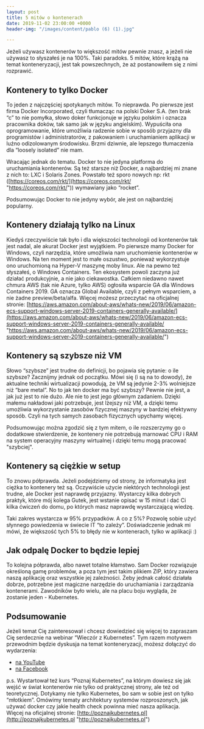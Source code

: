 ```yaml
---
layout: post
title: 5 mitów o kontenerach
date: 2019-11-02 23:00:00 +0000
header-img: "/images/content/pablo (6) (1).jpg"

---
```

Jeżeli używasz kontenerów to większość mitów pewnie znasz, a jeżeli nie używasz to słyszałeś je na 100%. Taki paradoks. 5 mitów, które krążą na temat konteneryzacji, jest tak powszechnych, że aż postanowiłem się z nimi rozprawić.

## Kontenery to tylko Docker

To jeden z najczęściej spotykanych mitów. To nieprawda. Po pierwsze jest firma Docker Incorporated, czyli tłumacząc na polski Doker S.A. (ten brak “c” to nie pomyłka, słowo doker funkcjonuje w języku polskim i oznacza pracownika doków, tak samo jak w języku angielskim). Wypuściła ona oprogramowanie, które umożliwia radzenie sobie w sposób przyjazny dla programistów i administratorów, z pakowaniem i uruchamianiem aplikacji w luźno odizolowanym środowisku. Brzmi dziwnie, ale lepszego tłumaczenia dla “loosely isolated” nie mam.

Wracając jednak do tematu. Docker to nie jedyna platforma do uruchamiania kontenerów. Są też starsze niż Docker, a najbardziej mi znane z nich to: LXC i Solaris Zones. Powstało też sporo nowych np: rkt ([https://coreos.com/rkt/](https://coreos.com/rkt/ "https://coreos.com/rkt/")) wymawiany jako “rocket”.

Podsumowując Docker to nie jedyny wybór, ale jest on najbardziej popularny.

## Kontenery działają tylko na Linux

Kiedyś rzeczywiście tak było i dla większości technologii od kontenerów tak jest nadal, ale akurat Docker jest wyjątkiem. Po pierwsze mamy Docker for Windows, czyli narzędzia, które umożliwia nam uruchomienie kontenerów w Windows. Na ten moment jest to małe oszustwo, ponieważ wykorzystuje ono uruchomioną na Hyper-V maszynę moby linux. Ale na pewno też słyszałeś, o Windows Containers. Ten ekosystem powoli zaczyna już działać produkcyjnie, a nie jako ciekawostka. Całkiem niedawno nawet chmura AWS (tak nie Azure, tylko AWS) ogłosiła wsparcie GA dla Windows Containers 2019. GA oznacza Global Available, czyli z pełnym wsparciem, a nie żadne preview/beta/alfa. Więcej możesz przeczytać na oficjalnej stronie: [https://aws.amazon.com/about-aws/whats-new/2019/06/amazon-ecs-support-windows-server-2019-containers-generally-available/](https://aws.amazon.com/about-aws/whats-new/2019/06/amazon-ecs-support-windows-server-2019-containers-generally-available/ "https://aws.amazon.com/about-aws/whats-new/2019/06/amazon-ecs-support-windows-server-2019-containers-generally-available/")

## Kontenery są szybsze niż VM

Słowo “szybsze” jest trudne do definicji, bo pojawia się pytanie: o ile szybsze? Zacznijmy jednak od początku. Mówi się (i są na to dowody), że aktualne techniki wirtualizacji powodują, że VM są jedynie 2-3% wolniejsze niż “bare metal”. No to jak ten docker ma być szybszy? Pewnie nie jest, a jak już jest to nie dużo. Ale nie to jest jego głównym zadaniem. Dzięki małemu nakładowi jaki potrzebuje, jest lżejszy niż VM, a dzięki temu umożliwia wykorzystanie zasobów fizycznej maszyny w bardziej efektywny sposób. Czyli na tych samych zasobach fizycznych upychamy więcej.

Podsumowując można zgodzić się z tym mitem, o ile rozszerzymy go o dodatkowe stwierdzenie, że kontenery nie potrzebują marnować CPU i RAM na system operacyjny maszyny wirtualnej i dzięki temu mogą pracować "szybciej".

## Kontenery są ciężkie w setup

To znowu półprawda. Jeżeli podejdziemy od strony, że informatyka jest ciężka to kontenery też są. Oczywiście użycie niektórych technologii jest trudne, ale Docker jest naprawdę przyjazny. Wystarczy kilka dobrych praktyk, które mój kolega Gutek, jest wstanie opisać w 15 minut i dać Ci kilka ćwiczeń do domu, po których masz naprawdę wystarczającą wiedzę.

Taki zakres wystarcza w 95% przypadków. A co z 5%? Pozwolę sobie użyć słynnego powiedzenia w świecie IT “to zależy”. Doświadczenie jednak mi mówi, że większość tych 5% to błędy nie w kontenerach, tylko w aplikacji :)

## Jak odpalę Docker to będzie lepiej

To kolejna półprawda, albo nawet totalne kłamstwo. Sam Docker rozwiązuje określoną gamę problemów, a poza tym jest takim plikiem ZIP, który zawiera naszą aplikację oraz wszystkie jej zależności. Żeby jednak całość działała dobrze, potrzebne jest magiczne narzędzie do uruchamiania i zarządzania kontenerami. Zawodników było wielu, ale na placu boju wygląda, że zostanie jeden - Kubernetes.

## Podsumowanie

Jeżeli temat Cię zainteresował i chcesz dowiedzieć się więcej to zapraszam Cię serdecznie na webinar “Wieczór z Kubernetes”. Tym razem motywem przewodnim będzie dyskusja na temat konteneryzacji, możesz dołączyć do wydarzenia:

* [na YouTube](https://k8s.buzz/live-youtube)
* [na Facebook](https://k8s.buzz/live-facebook)

p.s. Wystartował też kurs “Poznaj Kubernetes”, na którym dowiesz się jak wejść w świat kontenerów nie tylko od praktycznej strony, ale też od teoretycznej. Dotykamy nie tylko Kubernetes, bo sam w sobie jest on tylko “młotkiem”. Omówimy tematy architektury systemów rozproszonych, jak używać docker czy jakie health check powinna mieć nasza aplikacja. Więcej na oficjalnej stronie: [http://poznajkubernetes.pl](http://poznajkubernetes.pl "http://poznajkubernetes.pl")